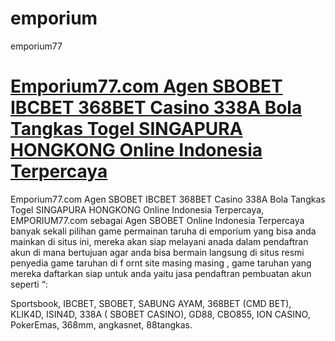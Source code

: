 # emporium
emporium77
<h1><a href="http://prediksibola.smeagol.web.id/emporium77-com-agen-sbobet-ibcbet-368bet-casino-338a-bola-tangkas-togel-singapura-hongkong-online-indonesia-terpercaya">Emporium77.com Agen SBOBET IBCBET 368BET Casino 338A Bola Tangkas Togel SINGAPURA HONGKONG Online Indonesia Terpercaya</a></h1>
<p>Emporium77.com Agen SBOBET IBCBET 368BET Casino 338A Bola Tangkas Togel SINGAPURA HONGKONG Online Indonesia Terpercaya, EMPORIUM77.com sebagai Agen SBOBET Online Indonesia Terpercaya banyak sekali pilihan game permainan taruha di emporium yang bisa anda mainkan di situs ini, mereka akan siap melayani anada dalam pendaftran akun di mana bertujuan agar anda bisa bermain langsung di situs resmi penyedia game taruhan di f ornt site masing masing , game taruhan yang mereka daftarkan siap untuk anda yaitu jasa pendaftran pembuatan akun seperti “:</p>

<p>Sportsbook, IBCBET, SBOBET, SABUNG AYAM, 368BET (CMD BET), KLIK4D, ISIN4D, 338A ( SBOBET CASINO), GD88, CBO855, ION CASINO, PokerEmas, 368mm, angkasnet, 88tangkas.</p>
